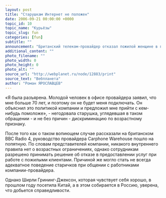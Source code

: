 ```yaml
---
layout: post
title: "Старушкам Интернет не положен"
date: 2006-09-21 00:00:00 +0000
topic_id: 10
topic_name: "Курьёзы"
topic_slug: fun
categories: [fun]
subtitle: ""
announcement: "Британский телеком-провайдер отказал пожилой женщине в приобретении пакета «кабельное телевидение плюс Интернет» на странном основании - ей больше 70 лет. Выяснилось, что 75-летнюю миссис Ширли Грининг-Джексон (Shirley Greening-Jackson) не захотели подключать к Сети на основании некоего внутреннего правила компании, сообщает Daily Mail."
additional_content: ""
photo_filename: ""
photo_width: 0
photo_height: 0
photo_alt: ""
source_url: "http://webplanet.ru/node/12883/print"
source_text: "Вебпланета"
author: "Роман ЯРОСЛАВЦЕВ"
---
```

«Я была разъярена. Молодой человек в офисе провайдера заявил, что мне больше 70 лет, и поэтому он не будет меня подключать. Он объяснил это политикой компании и предложил мне прийти с кем-нибудь помоложе», - негодовала старушка, углядевшая в таком обращении - и не без причин - дискриминацию по возрастному признаку.

После того как о таком вопиющем случае рассказали на британском BBC Radio 4, руководство провайдера Carphone Warehouse пошло на попятную. По словам представителей компании, никакого внутреннего правила нет о возрастных ограничениях, однако сотрудникам разрешено принимать решение об отказе в предоставлении услуг при работе с пожилыми клиентами. Причиной же могло стать не всегда адекватное поведение старичков при общении с работниками компании-провайдера.

Однако Ширли Грининг-Джексон, которая чувствует себя хорошо, в прошлом году посетила Китай, а в этом собирается в Россию, уверена, что добьется справедливости.

